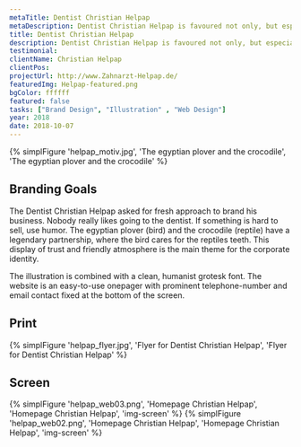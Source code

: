 ```yaml
---
metaTitle: Dentist Christian Helpap
metaDescription: Dentist Christian Helpap is favoured not only, but especially, by anxious patients. Based in Cologne.
title: Dentist Christian Helpap
description: Dentist Christian Helpap is favoured not only, but especially, by anxious patients. Based in Cologne.
testimonial: 
clientName: Christian Helpap
clientPos: 
projectUrl: http://www.Zahnarzt-Helpap.de/
featuredImg: Helpap-featured.png
bgColor: ffffff
featured: false
tasks: ["Brand Design", "Illustration" , "Web Design"]
year: 2018
date: 2018-10-07
---
```

{% simplFigure 'helpap_motiv.jpg', 'The egyptian plover and the crocodile', 'The egyptian plover and the crocodile' %}

## Branding Goals
The Dentist Christian Helpap asked for fresh approach to brand his business.
Nobody really likes going to the dentist. If something is hard to sell, use humor.
The egyptian plover (bird) and the crocodile (reptile) have a legendary partnership, where the bird cares for the reptiles teeth. This display of trust and friendly atmosphere is the main theme for the corporate identity.

The illustration is combined with a clean, humanist grotesk font. The website is an easy-to-use onepager with prominent telephone-number and email contact fixed at the bottom of the screen.

## Print
{% simplFigure 'helpap_flyer.jpg', 'Flyer for Dentist Christian Helpap', 'Flyer for Dentist Christian Helpap' %}

## Screen
{% simplFigure 'helpap_web03.png', 'Homepage Christian Helpap', 'Homepage Christian Helpap', 'img-screen' %}
{% simplFigure 'helpap_web02.png', 'Homepage Christian Helpap', 'Homepage Christian Helpap', 'img-screen' %}
